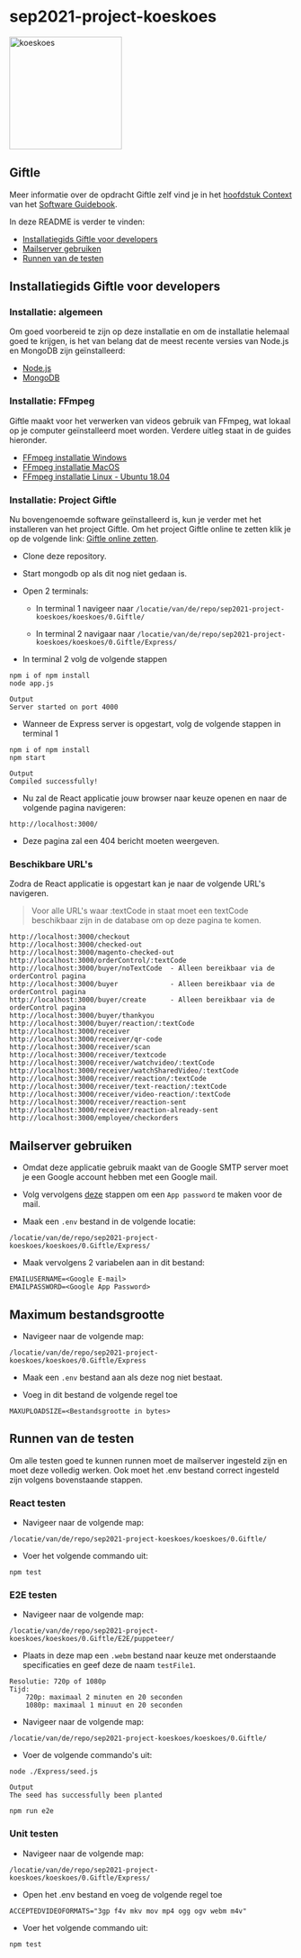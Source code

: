 # sep2021-project-koeskoes

<img src="https://upload.wikimedia.org/wikipedia/commons/5/5a/Cuscus1.jpg" alt="koeskoes" width="200"/>

## Giftle

Meer informatie over de opdracht Giftle zelf vind je in het [hoofdstuk Context](https://github.com/HANICA-DWA/sep2021-project-koeskoes/blob/main/koeskoes/4.Sprint3/Documentatie/Software%20Guidebook/01_context.md) van het [Software Guidebook](https://github.com/HANICA-DWA/sep2021-project-koeskoes/tree/main/koeskoes/4.Sprint3/Documentatie/Software%20Guidebook).

In deze README is verder te vinden:

- [Installatiegids Giftle voor developers](https://github.com/HANICA-DWA/sep2021-project-koeskoes#installatiegids-giftle-voor-developers)
- [Mailserver gebruiken](https://github.com/HANICA-DWA/sep2021-project-koeskoes#mailserver-gebruiken)
- [Runnen van de testen](https://github.com/HANICA-DWA/sep2021-project-koeskoes#runnen-van-de-testen)

## Installatiegids Giftle voor developers

### Installatie: algemeen

Om goed voorbereid te zijn op deze installatie en om de installatie helemaal goed te krijgen, is het van belang dat de meest recente versies van Node.js en MongoDB zijn geïnstalleerd:

- [Node.js](https://nodejs.org/en/)
- [MongoDB](https://www.mongodb.com/try/download/community)

### Installatie: FFmpeg

Giftle maakt voor het verwerken van videos gebruik van FFmpeg, wat lokaal op je computer geïnstalleerd moet worden. Verdere uitleg staat in de guides hieronder.

- [FFmpeg installatie Windows](https://www.wikihow.com/Install-FFmpeg-on-Windows)
- [FFmpeg installatie MacOS](https://trac.ffmpeg.org/wiki/CompilationGuide/macOS)
- [FFmpeg installatie Linux - Ubuntu 18.04](https://linuxize.com/post/how-to-install-ffmpeg-on-ubuntu-18-04/)

### Installatie: Project Giftle

Nu bovengenoemde software geïnstalleerd is, kun je verder met het installeren van het project Giftle. Om het project Giftle online te zetten klik je op de volgende link: [Giftle online zetten](https://github.com/HANICA-DWA/sep2021-project-koeskoes/blob/main/koeskoes/4.Sprint3/Documentatie/Software%20Guidebook/11_deployment.md).

- Clone deze repository.

- Start mongodb op als dit nog niet gedaan is.

- Open 2 terminals:
  
  - In terminal 1 navigeer naar `/locatie/van/de/repo/sep2021-project-koeskoes/koeskoes/0.Giftle/`
  
  - In terminal 2 navigaar naar `/locatie/van/de/repo/sep2021-project-koeskoes/koeskoes/0.Giftle/Express/`

- In terminal 2 volg de volgende stappen

```
npm i of npm install
node app.js
```

```
Output
Server started on port 4000
```

- Wanneer de Express server is opgestart, volg de volgende stappen in terminal 1

```
npm i of npm install
npm start
```

```
Output
Compiled successfully!
```

- Nu zal de React applicatie jouw browser naar keuze openen en naar de volgende pagina navigeren:

`http://localhost:3000/`

- Deze pagina zal een 404 bericht moeten weergeven.

### Beschikbare URL's

Zodra de React applicatie is opgestart kan je naar de volgende URL's navigeren. 

> Voor alle URL's waar :textCode in staat moet een textCode beschikbaar zijn in de database om op deze pagina te komen.

```
http://localhost:3000/checkout
http://localhost:3000/checked-out
http://localhost:3000/magento-checked-out
http://localhost:3000/orderControl/:textCode
http://localhost:3000/buyer/noTextCode  - Alleen bereikbaar via de orderControl pagina
http://localhost:3000/buyer             - Alleen bereikbaar via de orderControl pagina
http://localhost:3000/buyer/create      - Alleen bereikbaar via de orderControl pagina
http://localhost:3000/buyer/thankyou
http://localhost:3000/buyer/reaction/:textCode
http://localhost:3000/receiver
http://localhost:3000/receiver/qr-code
http://localhost:3000/receiver/scan
http://localhost:3000/receiver/textcode
http://localhost:3000/receiver/watchvideo/:textCode
http://localhost:3000/receiver/watchSharedVideo/:textCode
http://localhost:3000/receiver/reaction/:textCode
http://localhost:3000/receiver/text-reaction/:textCode
http://localhost:3000/receiver/video-reaction/:textCode
http://localhost:3000/receiver/reaction-sent
http://localhost:3000/receiver/reaction-already-sent
http://localhost:3000/employee/checkorders
```

## Mailserver gebruiken

- Omdat deze applicatie gebruik maakt van de Google SMTP server moet je een Google account hebben met een Google mail.

- Volg vervolgens [deze](https://support.google.com/mail/answer/185833?hl=en) stappen om een `App password` te maken voor de mail.

- Maak een `.env` bestand in de volgende locatie:

`/locatie/van/de/repo/sep2021-project-koeskoes/koeskoes/0.Giftle/Express/`

- Maak vervolgens 2 variabelen aan in dit bestand:

```
EMAILUSERNAME=<Google E-mail>
EMAILPASSWORD=<Google App Password>
```

## Maximum bestandsgrootte

- Navigeer naar de volgende map:

`/locatie/van/de/repo/sep2021-project-koeskoes/koeskoes/0.Giftle/Express`

- Maak een `.env` bestand aan als deze nog niet bestaat.

- Voeg in dit bestand de volgende regel toe

```
MAXUPLOADSIZE=<Bestandsgrootte in bytes>
```



## Runnen van de testen

Om alle testen goed te kunnen runnen moet de mailserver ingesteld zijn en moet deze volledig werken. Ook moet het .env bestand correct ingesteld zijn volgens bovenstaande stappen.

### React testen

- Navigeer naar de volgende map:

`/locatie/van/de/repo/sep2021-project-koeskoes/koeskoes/0.Giftle/`

- Voer het volgende commando uit:

```
npm test
```

### E2E testen

- Navigeer naar de volgende map:

`/locatie/van/de/repo/sep2021-project-koeskoes/koeskoes/0.Giftle/E2E/puppeteer/`

- Plaats in deze map een `.webm` bestand naar keuze met onderstaande specificaties en geef deze de naam `testFile1`.

```
Resolutie: 720p of 1080p
Tijd:
    720p: maximaal 2 minuten en 20 seconden
    1080p: maximaal 1 minuut en 20 seconden
```

- Navigeer naar de volgende map:

`/locatie/van/de/repo/sep2021-project-koeskoes/koeskoes/0.Giftle/`

- Voer de volgende commando's uit:

```
node ./Express/seed.js
```

```
Output
The seed has successfully been planted
```

```
npm run e2e
```

### Unit testen

- Navigeer naar de volgende map:

`/locatie/van/de/repo/sep2021-project-koeskoes/koeskoes/0.Giftle/Express/`

- Open het .env bestand en voeg de volgende regel toe

```
ACCEPTEDVIDEOFORMATS="3gp f4v mkv mov mp4 ogg ogv webm m4v"
```

- Voer het volgende commando uit:

```
npm test
```
